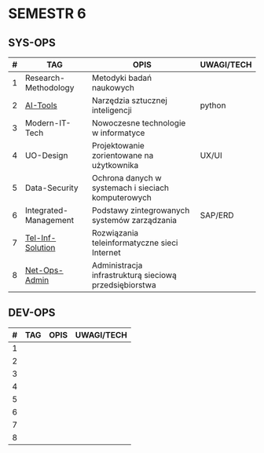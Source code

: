 # SEMESTR 6
## SYS-OPS
| #   | TAG                                     | OPIS                                                   | UWAGI/TECH |
| --- | --------------------------------------- | ------------------------------------------------------ | ---------- |
| 1   | Research-Methodology                    | Metodyki badań naukowych                               |
| 2   | [AI-Tools](./ai-tools)                  | Narzędzia sztucznej inteligencji                       | python     |
| 3   | Modern-IT-Tech                          | Nowoczesne technologie w informatyce                   |
| 4   | UO-Design                               | Projektowanie zorientowane na użytkownika              | UX/UI      |
| 5   | Data-Security                           | Ochrona danych w systemach i sieciach komputerowych    |
| 6   | Integrated-Management                   | Podstawy zintegrowanych systemów zarządzania           | SAP/ERD    |
| 7   | [Tel-Inf-Solution](./tel-inf-solution/) | Rozwiązania teleinformatyczne sieci Internet           |
| 8   | [Net-Ops-Admin](./net-ops-admin)        | Administracja infrastrukturą sieciową przedsiębiorstwa |

## DEV-OPS
| #   | TAG | OPIS | UWAGI/TECH |
| --- | --- | ---- | ---------- |
| 1   |
| 2   |
| 3   |
| 4   |
| 5   |
| 6   |
| 7   |
| 8   |
